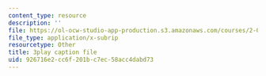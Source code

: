 ```yaml
---
content_type: resource
description: ''
file: https://ol-ocw-studio-app-production.s3.amazonaws.com/courses/2-003sc-engineering-dynamics-fall-2011/926716e2cc6f201bc7ec58acc4dabd73_zlbbbA5Uuu8.srt
file_type: application/x-subrip
resourcetype: Other
title: 3play caption file
uid: 926716e2-cc6f-201b-c7ec-58acc4dabd73
---
```

